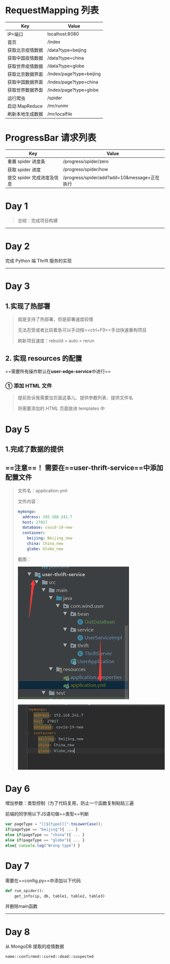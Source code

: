 # RequestMapping 列表

| Key              | Value                    |
| ---------------- | ------------------------ |
| IP+端口          | localhost:8080           |
| 首页             | /index                   |
| 获取北京疫情数据 | /data?type=beijing       |
| 获取中国疫情数据 | /data?type=china         |
| 获取世界疫情数据 | /data?type=globe         |
| 获取北京数据界面 | /index/page?type=beijing |
| 获取中国数据界面 | /index/page?type=china   |
| 获取世界数据界面 | /index/page?type=globe   |
| 运行爬虫         | /spider                  |
| 启动 MapReduce   | /mr/runmr                |
| 刷新本地生成数据 | /mr/localfile            |

# ProgressBar 请求列表

| Key                        | Value                                        |
| -------------------------- | -------------------------------------------- |
| 重置 spider 进度条         | /progress/spider/zero                        |
| 获取 spider 进度           | /progress/spider/how                         |
| 提交 spider 完成进度及信息 | /progress/spider/add?add=10&message=正在执行 |



# Day 1

> 总结：完成项目构建

---

# Day 2

完成 Python 端 Thrift 服务的实现

---

# Day 3

## 1.实现了热部署

> 就是支持了热部署，但是部署速度较慢
>
> 无法忍受或者比较着急可以手动按==ctrl+F9==手动快速重构项目
>
> 刷新项目速度：rebuild > auto > rerun

## 2. 实现 resources 的配置

==需要所有操作默认在**user-edge-service**中进行==

### ① 添加 HTML 文件

> 提前告诉我需要加页面这事儿、提供参数列表、提供文件名
>
> 将需要添加的 HTML 页面放进 templates 中



# Day 5

## 1.完成了数据的提供

## ==注意==！ 需要在==user-thrift-service==中添加配置文件

> 文件名：application.yml
>
> 文件内容：
>
> ```yml
> mymongo:
>   address: 192.168.241.7
>   host: 27017
>   database: covid-19-new
>   container:
>     beijing: Beijing_new
>     china: China_new
>     globe: Globe_new
> ```
>
> 截图：
>
> ![image-20200728123938535](img/image-20200728123938535.png)
>
> ![image-20200728123945513](img/image-20200728123945513.png)

# Day 6

增加参数：类型控制（为了代码复用，防止一个函数复制粘贴三遍

前端的同学用以下JS语句做==类型==判断

```javascript
var pageType = "[[${type}]]".toLowerCase();
if(pageType == "beijing"){ ... }
else if(pageType == "china"){ ... }
else if(pageType == "globe"){ ... }
else{ console.log("Wrong type") }
```
# Day 7
需要在==config.py==中添加以下代码
```python
def run_spider():
    get_info(ip, db, table1, table2, table3)
```
并删除main函数



---

# Day 8

从 MongoDB 提取的疫情数据

```
name::confirmed::cured::dead::suspected
```